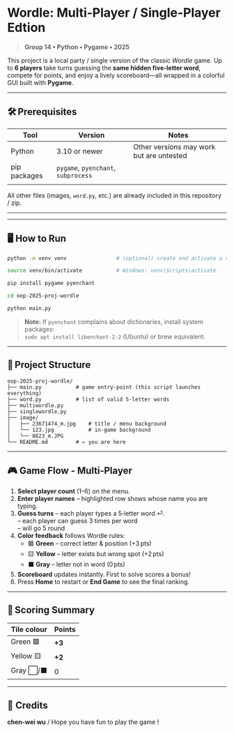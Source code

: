 # Wordle: Multi‑Player / Single-Player Edtion

> **Group 14 • Python • Pygame • 2025**

This project is a local party / single version of the classic *Wordle* game. Up to **6 players** take turns guessing the **same hidden five‑letter word**, compete for points, and enjoy a lively scoreboard—all wrapped in a colorful GUI built with **Pygame**.

---

## 🛠 Prerequisites
| Tool | Version | Notes |
|------|---------|-------|
| Python | 3.10 or newer | Other versions may work but are untested |
| pip packages | `pygame`, `pyenchant`, `subprocess` | 
||

All other files (images, `word.py`, etc.) are already included in this repository / zip.

---

---
## 🖥️ How to Run
```bash
python -m venv venv                # (optional) create and activate a virtual‑env
```
```bash
source venv/bin/activate           # Windows: venv\Scripts\activate
```
```bash
pip install pygame pyenchant
```
```bash
cd oop-2025-proj-wordle
```
```bash 
python main.py        
```
> **Note:**  If `pyenchant` complains about dictionaries, install system packages:<br>`sudo apt install libenchant-2-2` (Ubuntu) or brew equivalent.

---

## 📁 Project Structure
```
oop-2025-proj-wordle/
├── main.py           # game entry‑point (this script launches everything)
├── word.py           # list of valid 5‑letter words
├── multiwordle.py
├── singlewordle.py
├── image/
│   ├── 23671474_m.jpg    # title / menu background
│   └── 123.jpg           # in‑game background
│   └── 8623_m.JPG           
└── README.md         # ← you are here
```

---
## 🎮 Game Flow - Multi‑Player
1. **Select player count** (1–6) on the menu.
2. **Enter player names** – highlighted row shows whose name you are typing.
3. **Guess turns** – each player types a 5‑letter word ⏎.   
                   – each player can guess 3 times per word   
                   – will go 5 round
4. **Color feedback** follows Wordle rules:
   * 🟩 **Green** – correct letter & position (+3 pts)  
   * 🟨 **Yellow** – letter exists but wrong spot (+2 pts)  
   * ⬛ **Gray** – letter not in word (0 pts)
5. **Scoreboard** updates instantly. First to solve scores a bonus!
6. Press **Home** to restart or **End Game** to see the final ranking.

---

## 📝 Scoring Summary

| Tile colour | Points |
|-------------|--------|
| Green 🟩 | **+3** |
| Yellow 🟨 | **+2** |
| Gray ⬜/⬛ | 0 |

----

## 👥 Credits
 **chen-wei wu** /     Hope you have fun to play the game !